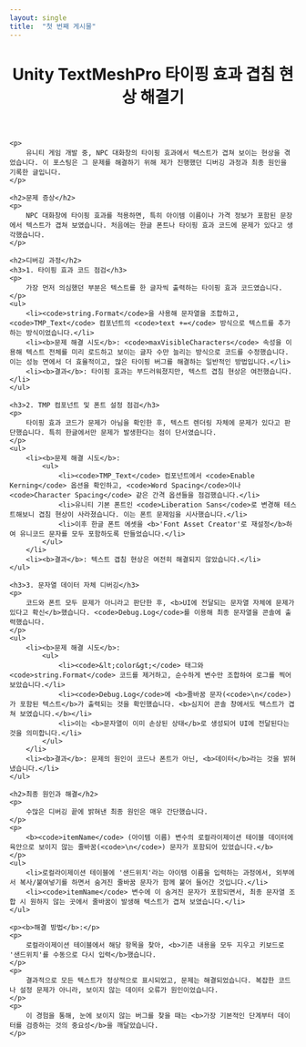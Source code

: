 ```yaml
---
layout: single
title:  "첫 번째 게시물"
---
```


<!DOCTYPE html>
<html lang="ko">
<head>
    <meta charset="UTF-8">
    <title>Unity TextMeshPro 타이핑 효과 겹침 현상 해결기</title>
</head>
<body>
    <header>
        <h1>Unity TextMeshPro 타이핑 효과 겹침 현상 해결기</h1>
    </header>

    <p>
        유니티 게임 개발 중, NPC 대화창의 타이핑 효과에서 텍스트가 겹쳐 보이는 현상을 겪었습니다. 이 포스팅은 그 문제를 해결하기 위해 제가 진행했던 디버깅 과정과 최종 원인을 기록한 글입니다.
    </p>

    <h2>문제 증상</h2>
    <p>
        NPC 대화창에 타이핑 효과를 적용하면, 특히 아이템 이름이나 가격 정보가 포함된 문장에서 텍스트가 겹쳐 보였습니다. 처음에는 한글 폰트나 타이핑 효과 코드에 문제가 있다고 생각했습니다.
    </p>

    <h2>디버깅 과정</h2>
    <h3>1. 타이핑 효과 코드 점검</h3>
    <p>
        가장 먼저 의심했던 부분은 텍스트를 한 글자씩 출력하는 타이핑 효과 코드였습니다.
    </p>
    <ul>
        <li><code>string.Format</code>을 사용해 문자열을 조합하고, <code>TMP_Text</code> 컴포넌트의 <code>text +=</code> 방식으로 텍스트를 추가하는 방식이었습니다.</li>
        <li><b>문제 해결 시도</b>: <code>maxVisibleCharacters</code> 속성을 이용해 텍스트 전체를 미리 로드하고 보이는 글자 수만 늘리는 방식으로 코드를 수정했습니다. 이는 성능 면에서 더 효율적이고, 많은 타이핑 버그를 해결하는 일반적인 방법입니다.</li>
        <li><b>결과</b>: 타이핑 효과는 부드러워졌지만, 텍스트 겹침 현상은 여전했습니다.</li>
    </ul>

    <h3>2. TMP 컴포넌트 및 폰트 설정 점검</h3>
    <p>
        타이핑 효과 코드가 문제가 아님을 확인한 후, 텍스트 렌더링 자체에 문제가 있다고 판단했습니다. 특히 한글에서만 문제가 발생한다는 점이 단서였습니다.
    </p>
    <ul>
        <li><b>문제 해결 시도</b>:
            <ul>
                <li><code>TMP_Text</code> 컴포넌트에서 <code>Enable Kerning</code> 옵션을 확인하고, <code>Word Spacing</code>이나 <code>Character Spacing</code> 같은 간격 옵션들을 점검했습니다.</li>
                <li>유니티 기본 폰트인 <code>Liberation Sans</code>로 변경해 테스트해보니 겹침 현상이 사라졌습니다. 이는 폰트 문제임을 시사했습니다.</li>
                <li>이후 한글 폰트 에셋을 <b>'Font Asset Creator'로 재설정</b>하여 유니코드 문자를 모두 포함하도록 만들었습니다.</li>
            </ul>
        </li>
        <li><b>결과</b>: 텍스트 겹침 현상은 여전히 해결되지 않았습니다.</li>
    </ul>

    <h3>3. 문자열 데이터 자체 디버깅</h3>
    <p>
        코드와 폰트 모두 문제가 아니라고 판단한 후, <b>UI에 전달되는 문자열 자체에 문제가 있다고 확신</b>했습니다. <code>Debug.Log</code>를 이용해 최종 문자열을 콘솔에 출력했습니다.
    </p>
    <ul>
        <li><b>문제 해결 시도</b>:
            <ul>
                <li><code>&lt;color&gt;</code> 태그와 <code>string.Format</code> 코드를 제거하고, 순수하게 변수만 조합하여 로그를 찍어 보았습니다.</li>
                <li><code>Debug.Log</code>에 <b>줄바꿈 문자(<code>\n</code>)가 포함된 텍스트</b>가 출력되는 것을 확인했습니다. <b>심지어 콘솔 창에서도 텍스트가 겹쳐 보였습니다.</b></li>
                <li>이는 <b>문자열이 이미 손상된 상태</b>로 생성되어 UI에 전달된다는 것을 의미합니다.</li>
            </ul>
        </li>
        <li><b>결과</b>: 문제의 원인이 코드나 폰트가 아닌, <b>데이터</b>라는 것을 밝혀냈습니다.</li>
    </ul>

    <h2>최종 원인과 해결</h2>
    <p>
        수많은 디버깅 끝에 밝혀낸 최종 원인은 매우 간단했습니다.
    </p>
    <p>
        <b><code>itemName</code> (아이템 이름) 변수의 로컬라이제이션 테이블 데이터에 육안으로 보이지 않는 줄바꿈(<code>\n</code>) 문자가 포함되어 있었습니다.</b>
    </p>
    <ul>
        <li>로컬라이제이션 테이블에 '샌드위치'라는 아이템 이름을 입력하는 과정에서, 외부에서 복사/붙여넣기를 하면서 숨겨진 줄바꿈 문자가 함께 붙어 들어간 것입니다.</li>
        <li><code>itemName</code> 변수에 이 숨겨진 문자가 포함되면서, 최종 문자열 조합 시 원하지 않는 곳에서 줄바꿈이 발생해 텍스트가 겹쳐 보였습니다.</li>
    </ul>

    <p><b>해결 방법</b>:</p>
    <p>
        로컬라이제이션 테이블에서 해당 항목을 찾아, <b>기존 내용을 모두 지우고 키보드로 '샌드위치'를 수동으로 다시 입력</b>했습니다.
    </p>
    <p>
        결과적으로 모든 텍스트가 정상적으로 표시되었고, 문제는 해결되었습니다. 복잡한 코드나 설정 문제가 아니라, 보이지 않는 데이터 오류가 원인이었습니다.
    </p>
    <p>
        이 경험을 통해, 눈에 보이지 않는 버그를 찾을 때는 <b>가장 기본적인 단계부터 데이터를 검증하는 것의 중요성</b>을 깨달았습니다.
    </p>
</body>
</html>
